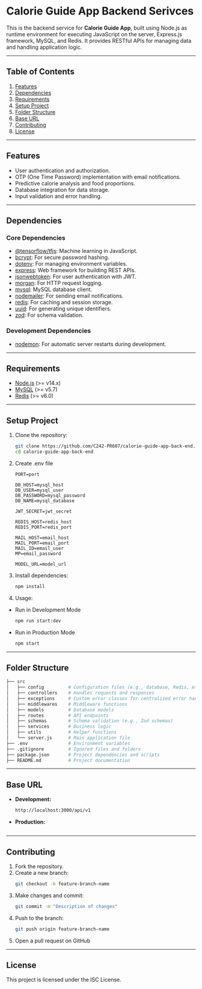 # Calorie Guide App Backend Serivces

This is the backend service for **Calorie Guide App**, built using Node.js as runtime environment for executing JavaScript on the server, Express.js framework, MySQL, and Redis. It provides RESTful APIs for managing data and handling application logic.

---

## Table of Contents

1. [Features](#features)
2. [Dependencies](#dependencies) 
3. [Requirements](#requirements)
4. [Setup Project](#setup-project)
5. [Folder Structure](#folder-structure)
6. [Base URL](#base-url)
7. [Contributing](#contributing)
8. [License](#license)

---

## Features

- User authentication and authorization.
- OTP (One Time Password) implementation with email notifications.
- Predictive calorie analysis and food proportions.
- Database integration for data storage.
- Input validation and error handling.

---

## Dependencies

### Core Dependencies

- [@tensorflow/tfjs](https://www.npmjs.com/package/@tensorflow/tfjs): Machine learning in JavaScript.
- [bcrypt](https://www.npmjs.com/package/bcrypt): For secure password hashing.
- [dotenv](https://www.npmjs.com/package/dotenv): For managing environment variables.
- [express](https://www.npmjs.com/package/express): Web framework for building REST APIs.
- [jsonwebtoken](https://www.npmjs.com/package/jsonwebtoken): For user authentication with JWT.
- [morgan](https://www.npmjs.com/package/morgan): For HTTP request logging.
- [mysql](https://www.npmjs.com/package/mysql): MySQL database client.
- [nodemailer](https://www.npmjs.com/package/nodemailer): For sending email notifications.
- [redis](https://www.npmjs.com/package/redis): For caching and session storage.
- [uuid](https://www.npmjs.com/package/uuid): For generating unique identifiers.
- [zod](https://www.npmjs.com/package/zod): For schema validation.

### Development Dependencies

- [nodemon](https://www.npmjs.com/package/nodemon): For automatic server restarts during development.

---

## Requirements

- [Node.js](https://nodejs.org/) (>= v14.x)
- [MySQL](https://www.mysql.com/) (>= v5.7)
- [Redis](https://redis.io/) (>= v6.0)

---

## Setup Project

1. Clone the repository:
   ```bash
   git clone https://github.com/C242-PR607/calorie-guide-app-back-end.git
   cd calorie-guide-app-back-end
   ```
2. Create .env file
    ```plaintext
    PORT=port

    DB_HOST=mysql_host
    DB_USER=mysql_user
    DB_PASSWORD=mysql_password
    DB_NAME=mysql_database

    JWT_SECRET=jwt_secret

    REDIS_HOST=redis_host
    REDIS_PORT=redis_port

    MAIL_HOST=email_host
    MAIL_PORT=email_port
    MAIL_ID=email_user
    MP=email_password

    MODEL_URL=model_url
    ```
3. Install dependencies:
    ```bash
    npm install
    ```
4. Usage:
- Run in Development Mode
    ```bash
    npm run start:dev
    ```
- Run in Production Mode
    ```bash
    npm start
    ```

---

## Folder Structure

```bash
├── src
│   ├── config         # Configuration files (e.g., database, Redis, etc.)
│   ├── controllers    # Handles requests and responses
│   ├── exceptions     # Custom error classes for centralized error handling
│   ├── middlewares    # Middleware functions
│   ├── models         # Database models
│   ├── routes         # API endpoints
│   ├── schemas        # Schema validation (e.g., Zod schemas)
│   ├── services       # Business logic
│   ├── utils          # Helper functions
│   └── server.js      # Main application file
├── .env               # Environment variables
├── .gitignore         # Ignored files and folders
├── package.json       # Project dependencies and scripts
├── README.md          # Project documentation
```

---

## Base URL

- **Development:** 
    ```bash
    http://localhost:3000/api/v1
    ```
- **Production:**
    ```bash

    ```

---

## Contributing

1. Fork the repository.
2. Create a new branch:
    ```bash
    git checkout -b feature-branch-name
    ```
3. Make changes and commit:
    ```bash
    git commit -m "Description of changes"
    ```
4. Push to the branch:
    ```bash
    git push origin feature-branch-name
    ```
5. Open a pull request on GitHub

---

## License

This project is licensed under the ISC License.